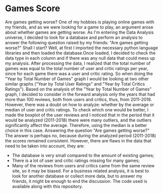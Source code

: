 # Games Score
 Are games getting worse?
 One of my hobbies is playing online games with my friends, and as we were looking for a game to play, an argument arose about whether games are getting worse. As I'm entering the Data Analysis universe, I decided to look for a database and perform an analysis to answer the following question raised by my friends: "Are games getting worse?"
 Shall I start?
 Well, at first I imported the necessary python language libraries and then loaded the database.Once loaded, I decided to check the data type in each column and if there was any null data that could mess up my analysis. After processing the data, I realized that the total number of games was equal to the total number of user and critic ratings per year, since for each game there was a user and critic rating. So when doing the "Year by Total Number of Games" graph I would be looking at two other similar graphs ("Year by Total User Ratings" and "Year by Total Critics Ratings").
 Based on the analysis of the "Year by Total Number of Games" graph, I decided to consider in the forward analysis only the years that had more than 100 reviews, both from users and critics, thus, from 2011-2018. However, there was a doubt on how to analyze: whether by the average or median of user and critic ratings. To check which one would be better, I made the boxplot of the user reviews and I noticed that in the period that it would be analyzed (2011-2018) there were many outliers, and the outliers significantly affect the average. Therefore, using the median is a better choice in this case.
 Answering the question "Are games getting worse?" The answer is perhaps no, because during the analyzed period (2011-2018) the scores remained consistent. However, there are flaws in the data that need to be taken into account, they are:
- The database is very small compared to the amount of existing games;
- There is a lot of user and critic ratings missing for many games;
- Many of the reviews from users and critics came from the same review site, so it may be biased.
For a business related analysis, it is best to look for another database or collect more data, but to answer my friends, it might be enough to end the discussion. The code used is available along with this repository.